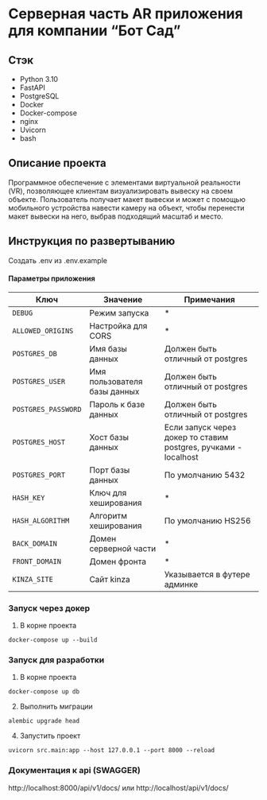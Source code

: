 # Серверная часть AR приложения для компании “Бот Сад”

## Стэк

- Python 3.10
- FastAPI
- PostgreSQL
- Docker
- Docker-compose
- nginx
- Uvicorn
- bash

## Описание проекта

Программное обеспечение с элементами виртуальной реальности (VR), позволяющее клиентам
визуализировать вывеску на своем объекте.
Пользователь получает макет вывески и может с помощью мобильного устройства
навести камеру на объект, чтобы перенести макет вывески на него,
выбрав подходящий масштаб и место.

## Инструкция по развертыванию

Создать .env из .env.example

#### Параметры приложения

| Ключ                | Значение                     | Примечания                                                      |
|---------------------|------------------------------|-----------------------------------------------------------------|
| `DEBUG`             | Режим запуска                | *                                                               |
| `ALLOWED_ORIGINS`   | Настройка для CORS           | *                                                               |
| `POSTGRES_DB`       | Имя базы данных              | Должен быть отличный от postgres                                |
| `POSTGRES_USER`     | Имя пользователя базы данных | Должен быть отличный от postgres                                |
| `POSTGRES_PASSWORD` | Пароль к базе данных         | Должен быть отличный от postgres                                |
| `POSTGRES_HOST`     | Хост базы данных             | Если запуск через докер то ставим postgres, ручками - localhost |
| `POSTGRES_PORT`     | Порт базы данных             | По умолчанию 5432                                               |
| `HASH_KEY`          | Ключ для хеширования         | *                                                               |
| `HASH_ALGORITHM`    | Алгоритм хеширования         | По умолчанию HS256                                              |
| `BACK_DOMAIN`       | Домен серверной части        | *                                                               |
| `FRONT_DOMAIN`      | Домен фронта                 | *                                                               |
| `KINZA_SITE`        | Сайт kinza                   | Указывается в футере админке                                    |

### Запуск через докер

1. В корне проекта

```shell
docker-compose up --build
```

### Запуск для разработки

1. В корне проекта

```shell
docker-compose up db
```

2. Выполнить миграции

```shell
alembic upgrade head
```

4. Запустить проект

```shell
uvicorn src.main:app --host 127.0.0.1 --port 8000 --reload
```

### Документация к api (SWAGGER)

http://localhost:8000/api/v1/docs/ или http://localhost/api/v1/docs/